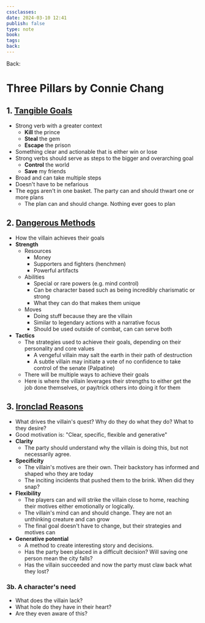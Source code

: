 ```yaml
---
cssclasses: 
date: 2024-03-10 12:41
publish: false
type: note
book: 
tags: 
back:
---
```

Back: 
# Three Pillars by Connie Chang
## 1. [Tangible Goals]([https://vm.tiktok.com/ZGeyc9Mx3/](https://vm.tiktok.com/ZGeyc9Mx3/))
- Strong verb with a greater context
	- **Kill** the prince
	- **Steal** the gem
	- **Escape** the prison
- Something clear and actionable that is either win or lose
- Strong verbs should serve as steps to the bigger and overarching goal
	- **Control** the world
	- **Save** my friends
- Broad and can take multiple steps
- Doesn't have to be nefarious 
- The eggs aren't in one basket. The party can and should thwart one or more plans
	- The plan can and should change. Nothing ever goes to plan
## 2. [Dangerous Methods]([https://vm.tiktok.com/ZGeyc2rKs/](https://vm.tiktok.com/ZGeyc2rKs/))
- How the villain achieves their goals
- **Strength**
	- Resources
		- Money
		- Supporters and fighters (henchmen)
		- Powerful artifacts
	- Abilities
		- Special or rare powers (e.g. mind control)
		- Can be character based such as being incredibly charismatic or strong
		- What they can do that makes them unique
	- Moves
		- Doing stuff because they are the villain
		- Similar to legendary actions with a narrative focus
		- Should be used outside of combat, can can serve both
- **Tactics**
	- The strategies used to achieve their goals, depending on their personality and core values
		- A vengeful villain may salt the earth in their path of destruction
		- A subtle villain may initiate a vote of no confidence to take control of the senate (Palpatine)
	- There will be multiple ways to achieve their goals
	- Here is where the villain leverages their strengths to either get the job done themselves, or pay/trick others into doing it for them
## 3. [Ironclad Reasons]([https://vm.tiktok.com/ZGeycSSbh/](https://vm.tiktok.com/ZGeycSSbh/))
- What drives the villain's quest? Why do they do what they do? What to they desire?
- Good motivation is: "Clear, specific, flexible and generative"
- **Clarity**
	- The party should understand why the villain is doing this, but not necessarily agree.
-  **Specificity**
	- The villain's motives are their own. Their backstory has informed and shaped who they are today
	- The inciting incidents that pushed them to the brink. When did they snap?
- **Flexibility**
	- The players can and will strike the villain close to home, reaching their motives either emotionally or logically.
	- The villain's mind can and should change. They are not an unthinking creature and can grow
	- The final goal doesn't have to change, but their strategies and motives can
- **Generative potential**
	- A method to create interesting story and decisions.
	- Has the party been placed in a difficult decision? Will saving one person mean the city falls?
	- Has the villain succeeded and now the party must claw back what they lost?
### 3b. A character's need
- What does the villain lack?
- What hole do they have in their heart?
- Are they even aware of this?
